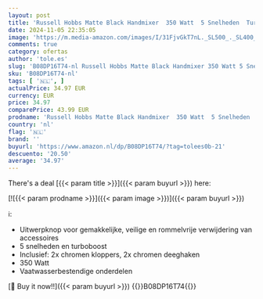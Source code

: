 ```yaml
---
layout: post
title: 'Russell Hobbs Matte Black Handmixer  350 Watt  5 Snelheden  Turboboost  24672-56'
date: 2024-11-05 22:35:05
image: 'https://m.media-amazon.com/images/I/31FjvGkT7nL._SL500_._SL400_.jpg'
comments: true
category: ofertas
author: 'tole.es'
slug: 'B08DP16T74-nl Russell Hobbs Matte Black Handmixer 350 Watt 5 Snelheden...'
sku: 'B08DP16T74-nl'
tags: [ '🇳🇱', ]
actualPrice: 34.97 EUR
currency: EUR
price: 34.97
comparePrice: 43.99 EUR
prodname: 'Russell Hobbs Matte Black Handmixer  350 Watt  5 Snelheden  Turboboost  24672-56'
country: 'nl'
flag: '🇳🇱'
brand: ''
buyurl: 'https://www.amazon.nl/dp/B08DP16T74/?tag=tolees0b-21'
descuento: '20.50'
average: '34.97'
---
```


There's a deal [{{< param title >}}]({{< param buyurl >}})  here:

[![{{< param prodname >}}]({{< param image >}})]({{< param buyurl >}})

ℹ️:

- Uitwerpknop voor gemakkelijke, veilige en rommelvrije verwijdering van accessoires
- 5 snelheden en turboboost
- Inclusief: 2x chromen kloppers, 2x chromen deeghaken
- 350 Watt
- Vaatwasserbestendige onderdelen

[🛒 Buy it now!!]({{< param buyurl >}})
{{<world>}}B08DP16T74{{</world>}}
